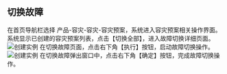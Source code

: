  ## 切换故障
 在首页导航栏选择 产品-容灾-容灾-容灾预案，系统进入容灾预案相关操作界面。
 系统显示已创建的容灾预案列表，点击【切换全部】，进入故障切换详细页面。
![创建实例](https://github.com/yangwla/cn/blob/patch-5/image/JD-Cloud-DRS/switch-plan.png)
在切换故障页面，点击右下角【执行】按钮，启动故障切换操作。
![创建实例](https://github.com/yangwla/cn/blob/patch-5/image/JD-Cloud-DRS/switch-plan1.png)
在切换故障弹出窗口中，点击右下角【确定】按钮，完成故障切换操作。
